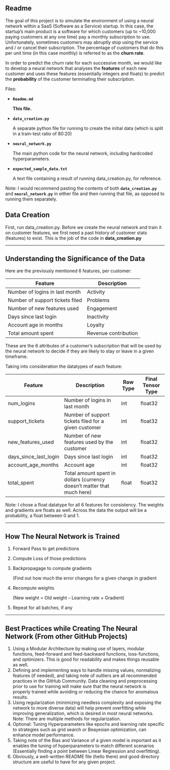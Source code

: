 

## Readme

The goal of this project is to simulate the environment of using a neural network within a SaaS (Software as a Service) startup. In this case, the startup’s main product is a software for which customers (up to ~10,000 paying customers at any one time) pay a monthly subscription to use. Unfortunately, sometimes customers may abruptly stop using the service and / or cancel their subscription. The percentage of customers that do this per unit time (in this case monthly) is referred to as the **churn rate**.

In order to predict the churn rate for each successive month, we would like to develop a neural network that analyses the **features** of each new customer and uses these features (essentially integers and floats) to predict the **probability** of the customer terminating their subscription.

Files:

- **`Readme.md`**
    
    **This file.**
    
- **`data_creation.py`**
    
    A separate python file for running to create the initial data (which is split in a train-test ratio of 80:20)
    
- **`neural_network.py`**
    
    The main python code for the neural network, including hardcoded hyperparameters.
    
- **`expected_sample_data.txt`**
    
    A text file containing a result of running data_creation.py, for reference.
    

Note: I would recommend pasting the contents of both **`data_creation.py`** and **`neural_network.py`** in either file and then running that file, as opposed to running them separately.


## Data Creation

First, run data_creation.py. Before we create the neural network and train it on customer features, we first need a past history of customer stats (features) to exist. This is the job of the code in **data_creation.py**

---

## Understanding the Significance of the Data

Here are the previously mentioned 6 features, per customer:

| **Feature** | **Description** |
| --- | --- |
| Number of logins in last month | Activity |
| Number of support tickets filed | Problems |
| Number of new features used | Engagement |
| Days since last login | Inactivity |
| Account age in months | Loyalty |
| Total amount spent | Revenue contribution |

These are the 6 attributes of a customer’s subscription that will be used by the neural network to decide if they are likely to stay or leave in a given timeframe.

Taking into consideration the datatypes of each feature:

| Feature | Description | Raw Type | Final Tensor Type |
| --- | --- | --- | --- |
| num_logins | Number of logins in last month | int | float32 |
| support_tickets | Number of support tickets filed for a given customer | int | float32 |
| new_features_used | Number of new features used by the customer | int | float32 |
| days_since_last_login | Days since last login | int | float32 |
| account_age_months | Account age | int | float32 |
| total_spent | Total amount spent in dollars (currency doesn’t matter that much here) | float | float32 |

Note: I chose a float datatype for all 6 features for consistency. The weights and gradients are floats as well. Across the data the output will be a probability, a float between 0 and 1.

---

## How The Neural Network is Trained

1. Forward Pass to get predictions
2. Compute Loss of those predictions
3. Backpropagage to compute gradients 
    
    (Find out how much the error changes for a given change in gradient
    
4. Recompute weights 
    
    (New weight = Old weight – Learning rate × Gradient)
    
5. Repeat for all batches, if any

---

## Best Practices while Creating The Neural Network (From other GitHub Projects)

1. Using a Modular Architecture by making use of layers, modular functions, feed-forward and feed-backward functions, loss-functions, and optimizers. This is good for readability and makes things reusable as well.
2. Defining and implementing ways to handle missing values, normalizing features (if needed), and taking note of outliers are all recommended practices in the GitHub Community. Data cleaning and preprocessing prior to use for training will make sure that the neural network is properly trained while avoiding or reducing the chance for anomalous results.
3. Using regularization (minimizing needless complexity and exposing the network to more diverse data) will help prevent overfitting while improving generalization, which is desired in most neural networks. Note: There are multiple methods for regularization.
4. Optional: Tuning Hyperparameters like epochs and learning rate specific to strategies such as grid search or Beayesian optimization, can enhance model performance.
5. Taking note of the Bias and Variance of a given model is important as it enables the tuning of hyperparameters to match different scenarios (Essentially finding a point between Linear Regression and overfitting).
6. Obviously, a well-written README file (hello there) and good directory structure are useful to have for any given project.
